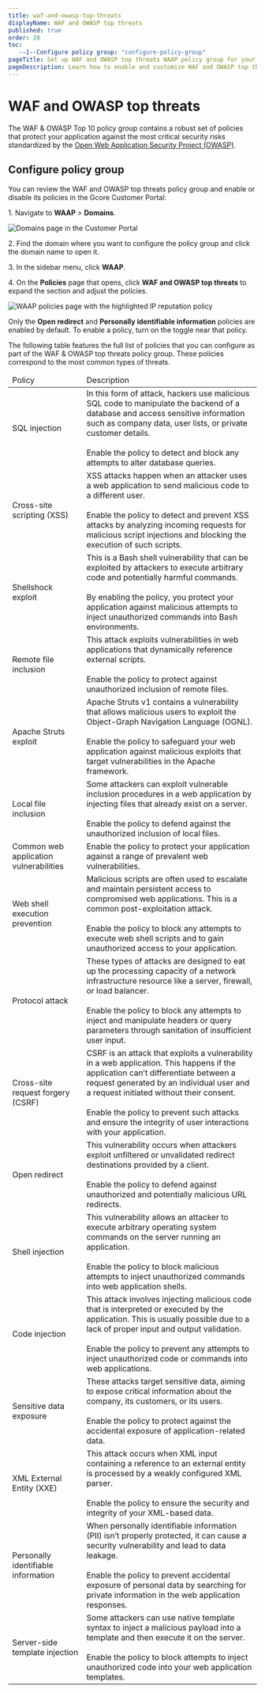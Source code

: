 ```yaml
---
title: waf-and-owasp-top-threats
displayName: WAF and OWASP top threats
published: true
order: 20
toc:
   --1--Configure policy group: "configure-policy-group"
pageTitle: Set up WAF and OWASP top threats WAAP policy group for your domain | Gcore
pageDescription: Learn how to enable and customize WAF and OWASP top threats policy.
---
```

# WAF and OWASP top threats

The WAF & OWASP Top 10 policy group contains a robust set of policies that protect your application against the most critical security risks standardized by the <a href="https://owasp.org/" target="_blank">Open Web Application Security Project (OWASP)</a>. 

## Configure policy group 

You can review the WAF and OWASP top threats policy group and enable or disable its policies in the Gcore Customer Portal: 

1\. Navigate to **WAAP** > **Domains**. 

<img src="https://assets.gcore.pro/docs/waap/waap-policies/domains-waap-page.png" alt="Domains page in the Customer Portal">

2\. Find the domain where you want to configure the policy group and click the domain name to open it.  

3\. In the sidebar menu, click **WAAP**. 

4\. On the **Policies** page that opens, click **WAF and OWASP top threats** to expand the section and adjust the policies. 

<img src="https://assets.gcore.pro/docs/waap/waap-policies/waf-and-owasp-top-threats/waf-and-owasp-top-threats.png" alt="WAAP policies page with the highlighted IP reputation policy">

<alert-element type="info" title="Info">

Only the **Open redirect** and **Personally identifiable information** policies are enabled by default. To enable a policy, turn on the toggle near that policy. 

</alert-element>

The following table features the full list of policies that you can configure as part of the WAF & OWASP top threats policy group. These policies correspond to the most common types of threats.  

<table>
<thead>
<tr>
<td style="text-align: left">Policy</td>
<td style="text-align: left">Description</td>
</tr>
</thead>
<tbody>
<tr>
<td style="text-align: left" id="sql_injection">SQL injection</td>
<td style="text-align: left">
In this form of attack, hackers use malicious SQL code to manipulate the backend of a database and access sensitive information such as company data, user lists, or private customer details.<br><br>
Enable the policy to detect and block any attempts to alter database queries. 
</td>
</tr>
<tr>
<td style="text-align: left">Cross-site scripting (XSS)</td>
<td style="text-align: left">XSS attacks happen when an attacker uses a web application to send malicious code to a different user.<br><br>
Enable the policy to detect and prevent XSS attacks by analyzing incoming requests for malicious script injections and blocking the execution of such scripts.</td>
</tr>
<tr>
<td style="text-align: left">Shellshock exploit</td>
<td style="text-align: left">This is a Bash shell vulnerability that can be exploited by attackers to execute arbitrary code and potentially harmful commands.<br><br>
By enabling the policy, you protect your application against malicious attempts to inject unauthorized commands into Bash environments.</td>
</tr>
<tr>
<td style="text-align: left">Remote file inclusion</td>
<td style="text-align: left">This attack exploits vulnerabilities in web applications that dynamically reference external scripts.<br><br>
Enable the policy to protect against unauthorized inclusion of remote files.</td>
</tr>
<tr>
<td style="text-align: left">Apache Struts exploit</td>
<td style="text-align: left">Apache Struts v1 contains a vulnerability that allows malicious users to exploit the Object-Graph Navigation Language (OGNL).<br><br>
Enable the policy to safeguard your web application against malicious exploits that target vulnerabilities in the Apache framework.</td>
</tr>
<tr>
<td style="text-align: left">Local file inclusion</td>
<td style="text-align: left">Some attackers can exploit vulnerable inclusion procedures in a web application by injecting files that already exist on a server.<br><br>
Enable the policy to defend against the unauthorized inclusion of local files. </td>
</tr>
<tr>
<td style="text-align: left">Common web application vulnerabilities</td>
<td style="text-align: left">Enable the policy to protect your application against a range of prevalent web vulnerabilities.</td>
</tr>
<tr>
<td style="text-align: left">Web shell execution prevention</td>
<td style="text-align: left">Malicious scripts are often used to escalate and maintain persistent access to compromised web applications. This is a common post-exploitation attack.<br><br>
Enable the policy to block any attempts to execute web shell scripts and to gain unauthorized access to your application.</td>
</tr>
<tr>
<td style="text-align: left">Protocol attack</td>
<td style="text-align: left">These types of attacks are designed to eat up the processing capacity of a network infrastructure resource like a server, firewall, or load balancer.<br><br>
Enable the policy to block any attempts to inject and manipulate headers or query parameters through sanitation of insufficient user input. </td>
</tr>
<tr>
<td style="text-align: left">Cross-site request forgery (CSRF)</td>
<td style="text-align: left">CSRF is an attack that exploits a vulnerability in a web application. This happens if the application can’t differentiate between a request generated by an individual user and a request initiated without their consent.<br><br>
Enable the policy to prevent such attacks and ensure the integrity of user interactions with your application.</td>
</tr>
<tr>
<td style="text-align: left">Open redirect</td>
<td style="text-align: left">This vulnerability occurs when attackers exploit unfiltered or unvalidated redirect destinations provided by a client.<br><br>
Enable the policy to defend against unauthorized and potentially malicious URL redirects. 
</tr>
<tr>
<td style="text-align: left">Shell injection</td>
<td style="text-align: left">This vulnerability allows an attacker to execute arbitrary operating system commands on the server running an application.<br><br>
Enable the policy to block malicious attempts to inject unauthorized commands into web application shells.</td>
</tr>
<tr>
<td style="text-align: left">Code injection</td>
<td style="text-align: left">This attack involves injecting malicious code that is interpreted or executed by the application. This is usually possible due to a lack of proper input and output validation.<br><br>
Enable the policy to prevent any attempts to inject unauthorized code or commands into web applications.</td>
</tr>
<tr>
<td style="text-align: left">Sensitive data exposure</td>
<td style="text-align: left">These attacks target sensitive data, aiming to expose critical information about the company, its customers, or its users.<br><br>
Enable the policy to protect against the accidental exposure of application-related data.</td>
</tr>
<tr>
<td style="text-align: left">XML External Entity (XXE)</td>
<td style="text-align: left">This attack occurs when XML input containing a reference to an external entity is processed by a weakly configured XML parser.<br><br>
Enable the policy to ensure the security and integrity of your XML-based data.</td>
</tr>
<tr>
<td style="text-align: left">Personally identifiable information</td>
<td style="text-align: left">When personally identifiable information (PII) isn’t properly protected, it can cause a security vulnerability and lead to data leakage.<br><br>
Enable the policy to prevent accidental exposure of personal data by searching for private information in the web application responses.</td>
</tr>
<tr>
<td style="text-align: left">Server-side template injection</td>
<td style="text-align: left">Some attackers can use native template syntax to inject a malicious payload into a template and then execute it on the server.<br><br>
Enable the policy to block attempts to inject unauthorized code into your web application templates.</td>
</tr>
</tbody>
</table>